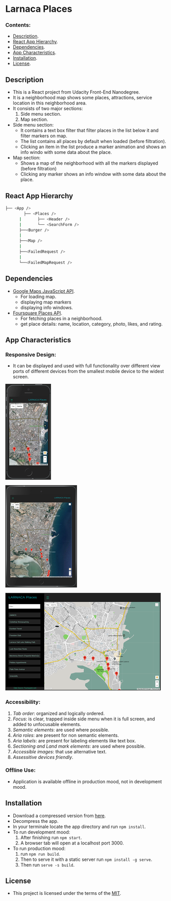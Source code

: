 # Larnaca Places


### Contents:

- [Description](#description).
- [React App Hierarchy](#react-app-hierarchy).
- [Dependencies](#dependencies).
- [App Characteristics](#app-characteristics).
- [Installation](#installation).
- [License](#license).


## Description

- This is a React project from Udacity Front-End Nanodegree.
- It is a neighborhood map shows some places, attractions, service location in this neighborhood area.
- It consists of two major sections:
  1. Side menu section.
  2. Map section.
- Side menu section:
  - It contains a text box filter that filter places in the list below it and filter markers on map.
  - The list contains all places by default when loaded (before filtration).
  - Clicking an item in the list produce a marker animation and shows an info windo with some data about the place.
- Map section:
  - Shows a map of the neighborhood with all the markers displayed (before filtration)
  - Clicking any marker shows an info window with some data about the place.
  
  
## React App Hierarchy
  
  ```bash
├── <App />
        ├── <Places />
        |       ├── <Header />
        |       └── <SearchForm />
        ├──<Burger />
        |
        ├──<Map />
        |
        ├──<FailedRequest />
        |
        └──<FailedMapRequest />
```


## Dependencies

- [Google Maps JavaScript API](https://developers.google.com/maps/documentation/javascript/tutorial).
  - For loading map. 
  - displaying map markers
  - displaying info windows.
- [Foursquare Places API](https://developer.foursquare.com/places-api).
  - For fetching places in a neighborhood.
  - get place details: name, location, category, photo, likes, and rating.
  
  
## App Characteristics

### Responsive Design:

 - It can be displayed and used with full functionality over different view ports of different devices from the smallest mobile device to the widest screen.
 
 ![mobile view](https://github.com/Islam888/larnaca-places/blob/master/mobile-view2.png)
 
 ![ipad view](https://github.com/Islam888/larnaca-places/blob/master/mobile-view.png)
 
 ![Desktop view](https://github.com/Islam888/larnaca-places/blob/master/desktop.png)
 
 
### Accessibility:
  1. *Tab order*: organized and logically ordered.
  2. *Focus*: is clear, trapped inside side menu when it is full screen, and added to unfocusable elements.
  3. *Semantic elements*: are used where possible.
  4. *Aria roles*: are present for non semantic elements.
  5. *Aria labels*: are present for labeling elements like text box.
  6. *Sectioning and Land mark elements*: are used where possible.
  7. *Accessible images*: that use alternative text.
  8. *Assessitive devices friendly*.
  
### Offline Use:
 - Application is available offline in production mood, not in development mood.
 
 
## Installation
 
  - Download a compressed version from [here](https://github.com/Islam888/larnaca-places/archive/master.zip).
  - Decompress the app.
  - In your terminale locate the app directory and run `npm install`.
  - To run development mood:
    1. After finishing run `npm start`.
    2. A browser tab will open at a localhost port 3000.
  - To run production mood:
    1. run `npm run build`.
    2. Then to serve it with a static server run `npm install -g serve`.
    3. Then run `serve -s build`.

  
  
## License

- This project is licensed under the terms of the [MIT](https://github.com/Islam888/larnaca-places/blob/master/LICENSE.md).
 
